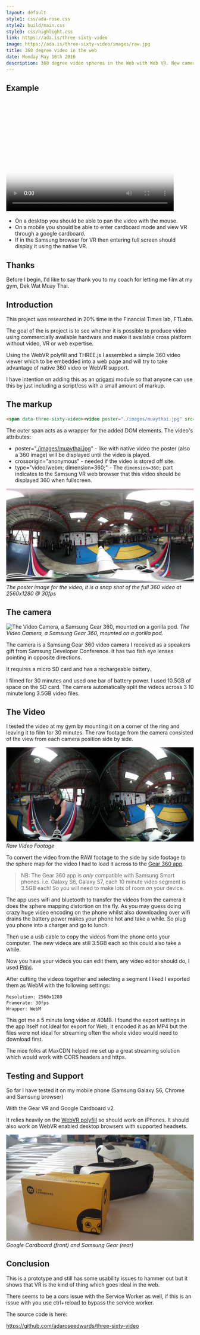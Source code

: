 ```yaml
---
layout: default
style1: css/ada-rose.css
style2: build/main.css
style3: css/highlight.css
link: https://ada.is/three-sixty-video
image: https://ada.is/three-sixty-video/images/raw.jpg
title: 360 degree video in the web
date: Monday May 16th 2016
description: 360 degree video spheres in the Web with Web VR. New cameras and the advent of VR heralds a new era of immersive video experiences.
---
```


## Example

<p><span data-three-sixty-video><video poster="./images/muaythai.jpg" src="https://ada-pull-zone-egnalefgk5.netdna-ssl.com/mt2.webm" width="450" height="300" controls crossorigin="anonymous" type="video/webm; dimension=360;"></video></span>
<script src="build/main.js"></script></p>

* On a desktop you should be able to pan the video with the mouse.
* On a mobile you should be able to enter cardboard mode and view VR through a google cardboard.
* If in the Samsung browser for VR then entering full screen should display it using the native VR.

## Thanks

Before I begin, I'd like to say thank you to my coach for letting me film at my gym, Dek Wat Muay Thai.

## Introduction

This project was researched in 20% time in the Financial Times lab, FTLabs.

The goal of the is project is to see whether it is possible to produce video using commercially available hardware and make it available cross platform without video, VR or web expertise.

Using the WebVR polyfill and THREE.js I assembled a simple 360 video viewer which to be embedded into a web page and will try to take advantage of native 360 video or WebVR support.

I have intention on adding this as an [origami](http://origami.ft.com/) module so that anyone can use this by just including a script/css with a small amount of markup.

## The markup

```html
<span data-three-sixty-video><video poster="./images/muaythai.jpg" src="https://ada-pull-zone-egnalefgk5.netdna-ssl.com/mt2.webm" width="450" height="300" controls crossorigin="anonymous" type="video/webm; dimension=360;"></video></span>
```

The outer span acts as a wrapper for the added DOM elements. The video's attributes:

* poster="[./images/muaythai.jpg](./images/muaythai.jpg)" - like with native video the poster (also a 360 image) will be displayed until the video is played.
* crossorigin="anonymous" - needed if the video is stored off site.
* type="video/webm; dimension=360;" - The `dimension=360;` part indicates to the Samsung VR web browser that this video should be displayed 360 when fullscreen.

![Video Snapshot](./images/muaythai.jpg)
*The poster image for the video, it is a snap shot of the full 360 video at 2560x1280 @ 30fps*

## The camera

![The Video Camera, a Samsung Gear 360, mounted on a gorilla pod.](./images/notes-camera.jpg)
*The Video Camera, a Samsung Gear 360, mounted on a gorilla pod.*

The camera is a Samsung Gear 360 video camera I received as a speakers gift from Samsung Developer Conference. It has two fish eye lenses pointing in opposite directions.

It requires a micro SD card and has a rechargeable battery.

I filmed for 30 minutes and used one bar of battery power. I used 10.5GB of space on the SD card. The camera automatically split the videos across 3 10 minute long 3.5GB  video files.

## The Video

I tested the video at my gym by mounting it on a corner of the ring and leaving it to film for 30 minutes. The raw footage from the camera consisted of the view from each camera position side by side.

![Raw Video Footage](./images/raw.jpg)
*Raw Video Footage*

To convert the video from the RAW footage to the side by side footage to the sphere map for the video I had to load it across to the [Gear 360 app](https://play.google.com/store/apps/details?id=com.samsung.android.samsunggear360manager&hl=en).

> NB: The Gear 360 app is *only* compatible with Samsung Smart phones. i.e. Galaxy S6, Galaxy S7, each 10 minute video segment is 3.5GB each! So you will need to make lots of room on your device.

The app uses wifi and bluetooth to transfer the videos from the camera it does the sphere mapping distortion on the fly. As you may guess doing crazy huge video encoding on the phone whilst also downloading over wifi drains the battery power makes your phone hot and take a while. So plug you phone into a charger and go to lunch.

Then use a usb cable to copy the videos from the phone onto your computer. The new videos are still 3.5GB each so this could also take a while.

Now you have your videos you can edit them, any video editor should do, I used [Pitivi](http://www.pitivi.org/).

After cutting the videos together and selecting a segment I liked I exported them as WebM with the following settings:

```
Resolution: 2560x1280
Framerate: 30fps
Wrapper: WebM
```

This got me a 5 minute long video at 40MB. I found the export settings in the app itself not Ideal for export for Web, it encoded it as an MP4 but the files were not ideal for streaming often the whole video would need to download first.

The nice folks at MaxCDN helped me set up a great streaming solution which would work with CORS headers and https.

## Testing and Support

So far I have tested it on my mobile phone (Samsung Galaxy S6, Chrome and Samsung browser)

With the Gear VR and Google Cardboard v2.

It relies heavily on the [WebVR polyfill](https://github.com/borismus/webvr-polyfill) so should work on iPhones. It should also work on WebVR enabled desktop browsers with supported headsets.

![VR headsets](./images/vr.jpg)
*Google Cardboard (front) and Samsung Gear (rear)*

## Conclusion

This is a prototype and still has some usability issues to hammer out but it shows that VR is the kind of thing which goes ideal in the web.

There seems to be a cors issue with the Service Worker as well, if this is an issue with you use ctrl+reload to bypass the service worker.

The source code is here:

https://github.com/adaroseedwards/three-sixty-video